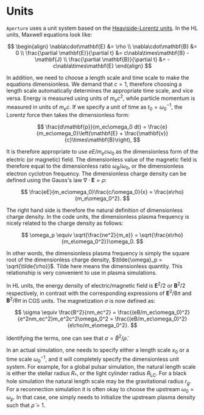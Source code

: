 # Units

`Aperture` uses a unit system based on the [Heaviside-Lorentz
units](https://en.wikipedia.org/wiki/Heaviside%E2%80%93Lorentz_units). In the HL
units, Maxwell equations look like:

$$
\begin{align}
   \nabla\cdot\mathbf{E} &= \rho \\
   \nabla\cdot\mathbf{B} &= 0 \\
   \frac{\partial \mathbf{E}}{\partial t} &= c\nabla\times\mathbf{B} - \mathbf{J} \\
   \frac{\partial \mathbf{B}}{\partial t} &= -c\nabla\times\mathbf{E}
\end{align}
$$

In addition, we need to choose a length scale and time scale to make the
equations dimensionless. We demand that $c = 1$, therefore choosing a
length scale automatically determines the appropriate time scale, and vice
versa. Energy is measured using units of $m_ec^2$, while particle momentum
is measured in units of $m_ec$. If we specify a unit of time as $t_0
= \omega_0^{-1}$, the Lorentz force then takes the dimensionless form:

$$
   \frac{d\mathbf{p}}{m_ec\omega_0 dt} = \frac{e}{m_ec\omega_0}\left(\mathbf{E} + \frac{\mathbf{v}}{c}\times\mathbf{B}\right),
$$

It is therefore appropriate to use $eE/m_ec\omega_0$ as the dimensionless
form of the electric (or magnetic) field. The dimensionless value of the
magnetic field is therefore equal to the dimensionless ratio
$\omega_B/\omega_0$, or the dimensionless electron cyclotron frequency.
The dimensionless charge density can be defined using the Gauss's law
$\nabla\cdot\mathbf{E}=\rho$:

$$
   \frac{eE}{m_ec\omega_0}\frac{c/\omega_0}{x} = \frac{e\rho}{m_e\omega_0^2}.
$$

The right hand side is therefore the natural definition of dimensionless charge
density. In the code units, the dimensionless plasma frequency is nicely related
to the charge density as follows:

$$
   \omega_p \equiv \sqrt{\frac{ne^2}{m_e}} = \sqrt{\frac{e\rho}{m_e\omega_0^2}}\omega_0.
$$

In other words, the dimensionless plasma frequency is simply the square root of
the dimensionless charge density, $\tilde{\omega}_p =
\sqrt{\tilde{\rho}}$. Tilde here means the dimensionless quantity. This relationship is very convenient to use in plasma
simulations.

In HL units, the energy density of electric/magnetic field is
$\mathbf{E}^2/2$ or $\mathbf{B}^2/2$ respectively, in contrast with
the corresponding expressions of $\mathbf{E}^2/8\pi$ and
$\mathbf{B}^2/8\pi$ in CGS units. The magnetization $\sigma$ is now defined as:

$$
   \sigma \equiv \frac{B^2}{nm_ec^2} = \frac{(eB/m_ec\omega_0)^2}{e^2nm_ec^2}m_e^2c^2\omega_0^2 = \frac{(eB/m_ec\omega_0)^2}{e\rho/m_e\omega_0^2}.
$$

Identifying the terms, one can see that $\sigma = \tilde{B}^2/\tilde{\rho}$.

In an actual simulation, one needs to specify either a length scale $x_0$ or a time scale $\omega_0^{-1}$, and it will completely specify the dimensionless unit system. For example, for a global pulsar simulation, the natural length scale is either the stellar radius $R_*$, or the light cylinder radius $R_\mathrm{LC}$. For a black hole simulation the natural length scale may be the gravitational radius $r_g$. For a reconnection simulation it is often okay to choose the upstream $\omega_0 = \omega_p$. In that case, one simply needs to initialize the upstream plasma density such that $\tilde{\rho} = 1$.

